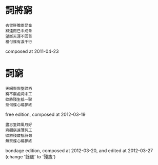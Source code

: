 詞將窮
=======

    去留肝膽兩昆侖
    辭達而已未成章
    望斷天涯不回首
    相付惟有淚千行

composed at 2011-04-23

詞窮
====

    天網恢恢筌蹄朽
    窮不窮處詞未工
    欲將殘生抵一聯
    奈何蝶心曉夢終

free edition, composed at 2012-03-19

    盡忘筌蹄風月好
    齊觀窮達薄詞工
    欲將殘歲抵詩句
    無奈蝶心曉夢終

bondage edition, composed at 2012-03-20, and edited at 2012-03-27 (change '餘歲' to '殘歲')
